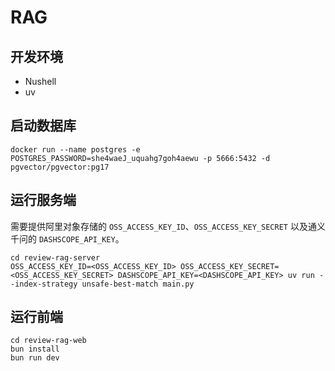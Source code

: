 # RAG

## 开发环境

- Nushell
- uv

## 启动数据库

```shell
docker run --name postgres -e POSTGRES_PASSWORD=she4waeJ_uquahg7goh4aewu -p 5666:5432 -d pgvector/pgvector:pg17
```

## 运行服务端

需要提供阿里对象存储的 `OSS_ACCESS_KEY_ID`、`OSS_ACCESS_KEY_SECRET` 以及通义千问的 `DASHSCOPE_API_KEY`。

```shell
cd review-rag-server
OSS_ACCESS_KEY_ID=<OSS_ACCESS_KEY_ID> OSS_ACCESS_KEY_SECRET=<OSS_ACCESS_KEY_SECRET> DASHSCOPE_API_KEY=<DASHSCOPE_API_KEY> uv run --index-strategy unsafe-best-match main.py
```

## 运行前端

```shell
cd review-rag-web
bun install
bun run dev
```
